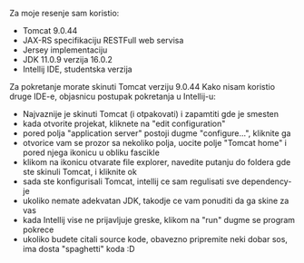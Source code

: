 Za moje resenje sam koristio: 
- Tomcat 9.0.44
- JAX-RS specifikaciju RESTFull web servisa
- Jersey implementaciju
- JDK 11.0.9 verzija 16.0.2
- Intellij IDE, studentska verzija

Za pokretanje morate skinuti Tomcat verziju 9.0.44
Kako nisam koristio druge IDE-e, objasnicu postupak pokretanja u Intellij-u:
- Najvaznije je skinuti Tomcat (i otpakovati) i zapamtiti gde je smesten
- kada otvorite projekat, kliknete na "edit configuration"
- pored polja "application server" postoji dugme "configure...", kliknite ga
- otvorice vam se prozor sa nekoliko polja, uocite polje "Tomcat home" i pored njega ikonicu u obliku fascikle
- klikom na ikonicu otvarate file explorer, navedite putanju do foldera gde ste skinuli Tomcat, i kliknite ok
- sada ste konfigurisali Tomcat, intellij ce sam regulisati sve dependency-je
- ukoliko nemate adekvatan JDK, takodje ce vam ponuditi da ga skine za vas
- kada Intellij vise ne prijavljuje greske, klikom na "run" dugme se program pokrece
- ukoliko budete citali source kode, obavezno pripremite neki dobar sos, ima dosta "spaghetti" koda :D
